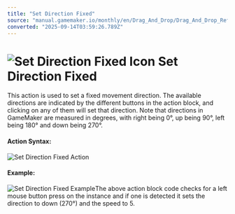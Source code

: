 ```yaml
---
title: "Set Direction Fixed"
source: "manual.gamemaker.io/monthly/en/Drag_And_Drop/Drag_And_Drop_Reference/Movement/Set_Direction_Fixed.htm"
converted: "2025-09-14T03:59:26.789Z"
---
```


# ![Set Direction Fixed Icon](../../../assets/Images/Scripting_Reference/Drag_And_Drop/Reference/Movement/i_Movement_Set_Direction_Fixed.png) Set Direction Fixed

This action is used to set a fixed movement direction. The available directions are indicated by the different buttons in the action block, and clicking on any of them will set that direction. Note that directions in GameMaker are measured in degrees, with right being 0°, up being 90°, left being 180° and down being 270°.

#### Action Syntax:

![Set Direction Fixed Action](../../../assets/Images/Scripting_Reference/Drag_And_Drop/Reference/Movement/a_Movement_Set_Direction_Fixed.png)

#### Example:

![Set Direction Fixed Example](../../../assets/Images/Scripting_Reference/Drag_And_Drop/Reference/Movement/e_Movement_Set_Direction_Fixed.png)The above action block code checks for a left mouse button press on the instance and if one is detected it sets the direction to down (270°) and the speed to 5.